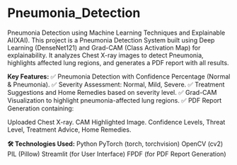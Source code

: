 # Pneumonia_Detection
Pneumonia Detection using Machine Learning Techniques and Explainable AI(XAI).
This project is a Pneumonia Detection System built using Deep Learning (DenseNet121) and Grad-CAM (Class Activation Map) for explainability.
It analyzes Chest X-ray images to detect Pneumonia, highlights affected lung regions, and generates a PDF report with all results.

**Key Features:**
✅ Pneumonia Detection with Confidence Percentage (Normal & Pneumonia).
✅ Severity Assessment: Normal, Mild, Severe.
✅ Treatment Suggestions and Home Remedies based on severity level.
✅ Grad-CAM Visualization to highlight pneumonia-affected lung regions.
✅ PDF Report Generation containing:

Uploaded Chest X-ray.
CAM Highlighted Image.
Confidence Levels, Threat Level, Treatment Advice, Home Remedies.

**🛠️ Technologies Used:**
Python
PyTorch (torch, torchvision)
OpenCV (cv2)
PIL (Pillow)
Streamlit (for User Interface)
FPDF (for PDF Report Generation)
